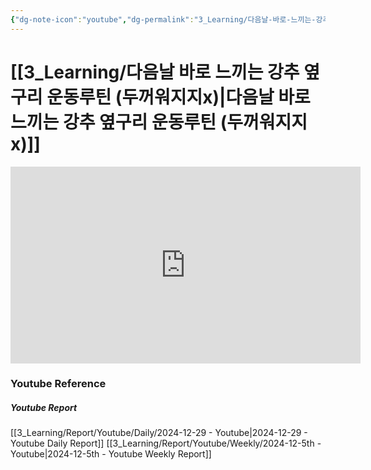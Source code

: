 ```yaml
---
{"dg-note-icon":"youtube","dg-permalink":"3_Learning/다음날-바로-느끼는-강추-옆구리-운동루틴-(두꺼워지지x)","created-date":"2024-12-29 10:19:14 pm","date":"2024-12-29","type":"youtube","tags":["youtube","workout"],"aliases":null,"youtuber":"제이제이","channelName":"제이제이살롱드핏","link":"https://www.youtube.com/watch?v=Af-vNOEkAIo","img":"https://img.youtube.com/vi/Af-vNOEkAIo/0.jpg","dg-publish":true,"permalink":"/3_Learning/다음날-바로-느끼는-강추-옆구리-운동루틴-(두꺼워지지x)/","dgPassFrontmatter":true,"noteIcon":"youtube"}
---
```


# [[3_Learning/다음날 바로 느끼는 강추 옆구리 운동루틴 (두꺼워지지x)\|다음날 바로 느끼는 강추 옆구리 운동루틴 (두꺼워지지x)]]


<div class="container-root"><span></span></div><div><div class="container-root"><iframe width="560" height="315" src="https://www.youtube.com/embed/Af-vNOEkAIo" title="YouTube video player" frameborder="0" allow="accelerometer; autoplay; clipboard-write; encrypted-media; gyroscope; picture-in-picture; web-share" allowfullscreen=""></iframe></div></div>















### Youtube Reference
##### Youtube Report
[[3_Learning/Report/Youtube/Daily/2024-12-29 - Youtube\|2024-12-29 - Youtube Daily Report]]
[[3_Learning/Report/Youtube/Weekly/2024-12-5th - Youtube\|2024-12-5th - Youtube Weekly Report]]

